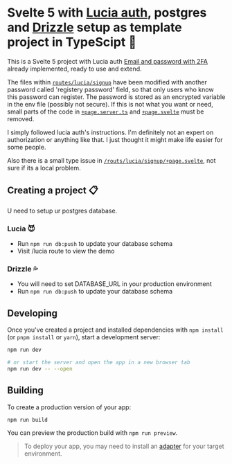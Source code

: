 # Svelte 5 with [Lucia auth](https://lucia-auth.com), postgres and [Drizzle](https://orm.drizzle.team) setup as template project in TypeScipt :revolving_hearts:

This is a Svelte 5 project with Lucia auth [Email and password with 2FA](https://lucia-auth.com/examples/email-password-2fa) already implemented, ready to use and extend.

The files within [`routes/lucia/signup`](src/routes/lucia/signup) have been modified with another password called 'registery password' field, so that only users who know this password can register. The password is stored as an encrypted variable in the env file (possibly not secure). 
If this is not what you want or need, small parts of the code in [`+page.server.ts`](src/routes/lucia/signup/+page.server.ts) and [`+page.svelte`](src/routes/lucia/signup/+page.svelte) must be removed.

I simply followed lucia auth's instructions. I'm definitely not an expert on authorization or anything like that. I just thought it might make life easier for some people.

Also there is a small type issue in [`/routs/lucia/signup/+page.svelte`](src/routs/lucia/signup/+page.svelte), not sure if its a local problem.

## Creating a project :clipboard:

U need to setup ur postgres database.

### Lucia :smiling_imp:
- Run `npm run db:push` to update your database schema
- Visit /lucia route to view the demo

### Drizzle :sweat_drops:
- You will need to set DATABASE_URL in your production environment
- Run `npm run db:push` to update your database schema

## Developing

Once you've created a project and installed dependencies with `npm install` (or `pnpm install` or `yarn`), start a development server:

```bash
npm run dev

# or start the server and open the app in a new browser tab
npm run dev -- --open
```

## Building

To create a production version of your app:

```bash
npm run build
```

You can preview the production build with `npm run preview`.

> To deploy your app, you may need to install an [adapter](https://svelte.dev/docs/kit/adapters) for your target environment.
